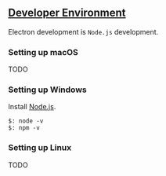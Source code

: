 ## [Developer Environment](https://www.electronjs.org/docs/tutorial/development-environment)

Electron development is `Node.js` development.  

### Setting up macOS

TODO

### Setting up Windows

Install [Node.js](../../../../NodeJS).  

```
$: node -v
$: npm -v
```

### Setting up Linux

TODO
